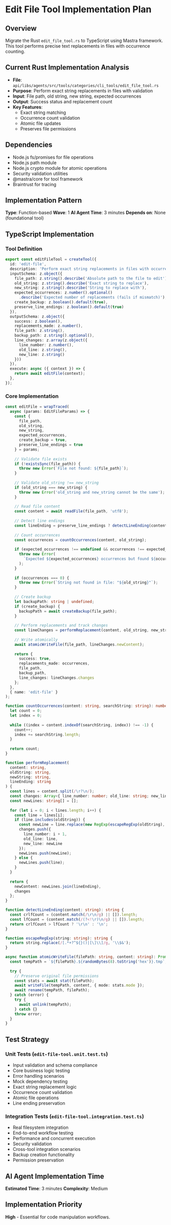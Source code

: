 # Edit File Tool Implementation Plan

## Overview

Migrate the Rust `edit_file_tool.rs` to TypeScript using Mastra framework. This tool performs precise text replacements in files with occurrence counting.

## Current Rust Implementation Analysis

- **File**: `api/libs/agents/src/tools/categories/cli_tools/edit_file_tool.rs`
- **Purpose**: Perform exact string replacements in files with validation
- **Input**: File path, old string, new string, expected occurrences
- **Output**: Success status and replacement count
- **Key Features**:
  - Exact string matching
  - Occurrence count validation
  - Atomic file updates
  - Preserves file permissions

## Dependencies
- Node.js fs/promises for file operations
- Node.js path module
- Node.js crypto module for atomic operations
- Security validation utilities
- @mastra/core for tool framework
- Braintrust for tracing

## Implementation Pattern
**Type**: Function-based
**Wave**: 1
**AI Agent Time**: 3 minutes
**Depends on**: None (foundational tool)

## TypeScript Implementation

### Tool Definition

```typescript
export const editFileTool = createTool({
  id: 'edit-file',
  description: 'Perform exact string replacements in files with occurrence validation',
  inputSchema: z.object({
    file_path: z.string().describe('Absolute path to the file to edit'),
    old_string: z.string().describe('Exact string to replace'),
    new_string: z.string().describe('String to replace with'),
    expected_occurrences: z.number().optional()
      .describe('Expected number of replacements (fails if mismatch)'),
    create_backup: z.boolean().default(true),
    preserve_line_endings: z.boolean().default(true)
  }),
  outputSchema: z.object({
    success: z.boolean(),
    replacements_made: z.number(),
    file_path: z.string(),
    backup_path: z.string().optional(),
    line_changes: z.array(z.object({
      line_number: z.number(),
      old_line: z.string(),
      new_line: z.string()
    }))
  }),
  execute: async ({ context }) => {
    return await editFile(context);
  },
});
```

### Core Implementation

```typescript
const editFile = wrapTraced(
  async (params: EditFileParams) => {
    const { 
      file_path, 
      old_string, 
      new_string, 
      expected_occurrences,
      create_backup = true,
      preserve_line_endings = true
    } = params;
    
    // Validate file exists
    if (!existsSync(file_path)) {
      throw new Error(`File not found: ${file_path}`);
    }
    
    // Validate old_string !== new_string
    if (old_string === new_string) {
      throw new Error('old_string and new_string cannot be the same');
    }
    
    // Read file content
    const content = await readFile(file_path, 'utf8');
    
    // Detect line endings
    const lineEnding = preserve_line_endings ? detectLineEnding(content) : '\n';
    
    // Count occurrences
    const occurrences = countOccurrences(content, old_string);
    
    if (expected_occurrences !== undefined && occurrences !== expected_occurrences) {
      throw new Error(
        `Expected ${expected_occurrences} occurrences but found ${occurrences}`
      );
    }
    
    if (occurrences === 0) {
      throw new Error(`String not found in file: "${old_string}"`);
    }
    
    // Create backup
    let backupPath: string | undefined;
    if (create_backup) {
      backupPath = await createBackup(file_path);
    }
    
    // Perform replacements and track changes
    const lineChanges = performReplacement(content, old_string, new_string, lineEnding);
    
    // Write atomically
    await atomicWriteFile(file_path, lineChanges.newContent);
    
    return {
      success: true,
      replacements_made: occurrences,
      file_path,
      backup_path,
      line_changes: lineChanges.changes
    };
  },
  { name: 'edit-file' }
);

function countOccurrences(content: string, searchString: string): number {
  let count = 0;
  let index = 0;
  
  while ((index = content.indexOf(searchString, index)) !== -1) {
    count++;
    index += searchString.length;
  }
  
  return count;
}

function performReplacement(
  content: string, 
  oldString: string, 
  newString: string,
  lineEnding: string
) {
  const lines = content.split(/\r?\n/);
  const changes: Array<{ line_number: number; old_line: string; new_line: string }> = [];
  const newLines: string[] = [];
  
  for (let i = 0; i < lines.length; i++) {
    const line = lines[i];
    if (line.includes(oldString)) {
      const newLine = line.replace(new RegExp(escapeRegExp(oldString), 'g'), newString);
      changes.push({
        line_number: i + 1,
        old_line: line,
        new_line: newLine
      });
      newLines.push(newLine);
    } else {
      newLines.push(line);
    }
  }
  
  return {
    newContent: newLines.join(lineEnding),
    changes
  };
}

function detectLineEnding(content: string): string {
  const crlfCount = (content.match(/\r\n/g) || []).length;
  const lfCount = (content.match(/(?<!\r)\n/g) || []).length;
  return crlfCount > lfCount ? '\r\n' : '\n';
}

function escapeRegExp(string: string): string {
  return string.replace(/[.*+?^${}()|[\]\\]/g, '\\$&');
}

async function atomicWriteFile(filePath: string, content: string): Promise<void> {
  const tempPath = `${filePath}.${randomBytes(8).toString('hex')}.tmp`;
  
  try {
    // Preserve original file permissions
    const stats = await stat(filePath);
    await writeFile(tempPath, content, { mode: stats.mode });
    await rename(tempPath, filePath);
  } catch (error) {
    try {
      await unlink(tempPath);
    } catch {}
    throw error;
  }
}
```

## Test Strategy

### Unit Tests (`edit-file-tool.unit.test.ts`)
- Input validation and schema compliance
- Core business logic testing
- Error handling scenarios
- Mock dependency testing
- Exact string replacement logic
- Occurrence count validation
- Atomic file operations
- Line ending preservation

### Integration Tests (`edit-file-tool.integration.test.ts`)
- Real filesystem integration
- End-to-end workflow testing
- Performance and concurrent execution
- Security validation
- Cross-tool integration scenarios
- Backup creation functionality
- Permission preservation

## AI Agent Implementation Time

**Estimated Time**: 3 minutes
**Complexity**: Medium

## Implementation Priority

**High** - Essential for code manipulation workflows.